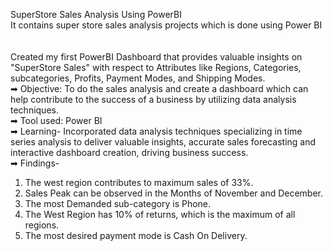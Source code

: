 SuperStore Sales Analysis Using PowerBI
<br>
It contains super store sales analysis projects which is done using Power BI
<br>
<br>
<br>
Created my first PowerBI Dashboard that provides valuable insights on "SuperStore Sales" with respect to Attributes like Regions, Categories, subcategories, Profits, Payment Modes, and Shipping Modes.
<br>
➡ Objective: To do the sales analysis and create a dashboard which can help contribute to the success of a business by utilizing data analysis techniques.
<br>
➡ Tool used: Power BI
<br>
➡ Learning- Incorporated data analysis techniques specializing in time series analysis to deliver valuable insights, accurate sales forecasting and interactive dashboard creation, driving business success. 
<br>
➡ Findings-
1. The west region contributes to maximum sales of 33%.
2. Sales Peak can be observed in the Months of November and December. 
3. The most Demanded sub-category is Phone.
4. The West Region has 10% of returns, which is the maximum of all regions.
5. The most desired payment mode is Cash On Delivery.
